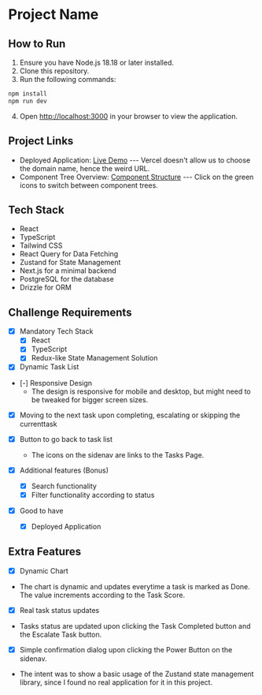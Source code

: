 # Project Name

## How to Run

1. Ensure you have Node.js 18.18 or later installed.
2. Clone this repository.
3. Run the following commands:

```bash
npm install
npm run dev
```

4. Open [http://localhost:3000](http://localhost:3000) in your browser to view the application.

## Project Links

-   Deployed Application: [Live Demo](https://task-manager-olive-chi.vercel.app/tasks)
    --- Vercel doesn't allow us to choose the domain name, hence the weird URL.
-   Component Tree Overview: [Component Structure](https://tree-flow-umber.vercel.app/tree/91d08b4b-9696-4d51-ae1b-dd40db25c64c)
    --- Click on the green icons to switch between component trees.

## Tech Stack

-   React
-   TypeScript
-   Tailwind CSS
-   React Query for Data Fetching
-   Zustand for State Management
-   Next.js for a minimal backend
-   PostgreSQL for the database
-   Drizzle for ORM

## Challenge Requirements

-   [x] Mandatory Tech Stack
    -   [x] React
    -   [x] TypeScript
    -   [x] Redux-like State Management Solution
-   [x] Dynamic Task List
-   [-] Responsive Design
    -   The design is responsive for mobile and desktop, but might need to be tweaked for bigger screen sizes.
-   [x] Moving to the next task upon completing, escalating or skipping the currenttask
-   [x] Button to go back to task list
    -   The icons on the sidenav are links to the Tasks Page.
-   [x] Additional features (Bonus)

    -   [x] Search functionality
    -   [x] Filter functionality according to status

-   [x] Good to have
    -   [x] Deployed Application

## Extra Features

-   [x] Dynamic Chart
-   The chart is dynamic and updates everytime a task is marked as Done. The value increments according to the Task Score.
-   [x] Real task status updates
-   Tasks status are updated upon clicking the Task Completed button and the Escalate Task button.
-   [x] Simple confirmation dialog upon clicking the Power Button on the sidenav.
-   The intent was to show a basic usage of the Zustand state management library, since I found no real application for it in this project.
